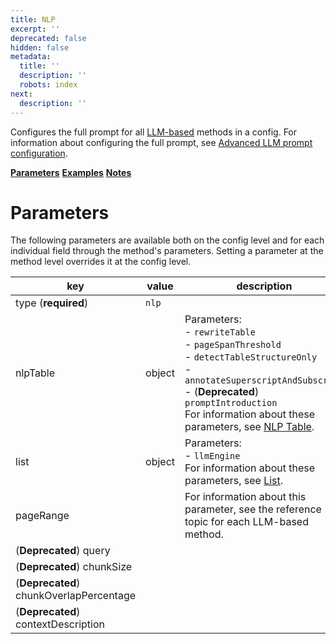 ```yaml
---
title: NLP
excerpt: ''
deprecated: false
hidden: false
metadata:
  title: ''
  description: ''
  robots: index
next:
  description: ''
---
```

Configures the full prompt for all [LLM-based](doc:llm-based-methods) methods in a config. For information about configuring the full prompt, see [Advanced LLM prompt configuration](doc:prompt#full-prompt).

[**Parameters**](doc:nlp#parameters)
[**Examples**](doc:nlp#examples)
[**Notes**](doc:nlp#notes)

Parameters
====

The following parameters are available both on the config level and for each individual field through the method's parameters. Setting a parameter at the method level overrides it at the config level.

| key                                     | value  | description                                                  |
| --------------------------------------- | ------ | ------------------------------------------------------------ |
| type (**required**)                     | `nlp`  |                                                              |
| nlpTable                                | object | Parameters:<br/>- `rewriteTable`<br/>- `pageSpanThreshold`<br/>- `detectTableStructureOnly`<br/>-`annotateSuperscriptAndSubscript`<br/>- (**Deprecated**) `promptIntroduction`<br/>For information about these parameters, see [NLP Table](doc:nlp-table#parameters). |
| list                                    | object | Parameters:<br/>- `llmEngine`<br/>For information about these parameters, see [List](doc:list#parameters). |
| pageRange                               |        | For information about this parameter, see the reference topic for each LLM-based method. |
| (**Deprecated**) query                  |        |                                                              |
| (**Deprecated**) chunkSize              |        |                                                              |
| (**Deprecated**) chunkOverlapPercentage |        |                                                              |
| (**Deprecated**) contextDescription     |        |                                                              |
